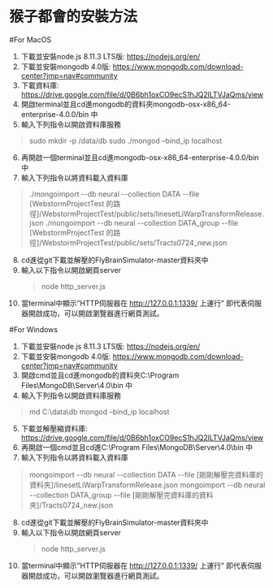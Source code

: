 # 猴子都會的安裝方法
#For MacOS
1.	下載並安裝node.js 8.11.3 LTS版: https://nodejs.org/en/
2.	下載並安裝mongodb 4.0版: https://www.mongodb.com/download-center?jmp=nav#community
3.	下載資料庫: https://drive.google.com/file/d/0B6bh1oxCO9ecS1hJQ2lLTVJaQms/view
4.	開啟terminal並且cd進mongodb的資料夾mongodb-osx-x86_64-enterprise-4.0.0/bin 中
5.	輸入下列指令以開啟資料庫服務
>sudo mkdir -p /data/db
>sudo ./mongod –bind_ip localhost
6. 再開啟一個terminal並且cd進mongodb-osx-x86_64-enterprise-4.0.0/bin 中
7. 輸入下列指令以將資料載入資料庫
>./mongoimport --db neural --collection DATA --file [WebstormProjectTest 的路徑]/WebstormProjectTest/public/sets/linesetLiWarpTransformRelease.json
>./mongoimport --db neural --collection DATA_group --file  [WebstormProjectTest 的路徑]/WebstormProjectTest/public/sets/Tracts0724_new.json
8. cd進從git下載並解壓的FlyBrainSimulator-master資料夾中
9. 輸入以下指令以開啟網頁server
   > node http_server.js
10. 當terminal中顯示”HTTP伺服器在 http://127.0.0.1:1339/ 上運行” 即代表伺服器開啟成功，可以開啟瀏覽器進行網頁測試。


#For Windows
1.	下載並安裝node.js 8.11.3 LTS版: https://nodejs.org/en/
2.	下載並安裝mongodb 4.0版: https://www.mongodb.com/download-center?jmp=nav#community
3.	開啟cmd並且cd進mongodb的資料夾C:\Program Files\MongoDB\Server\4.0\bin 中
4.	輸入下列指令以開啟資料庫服務
> md C:\\data\db
> mongod –bind_ip localhost
5.	下載並解壓縮資料庫: https://drive.google.com/file/d/0B6bh1oxCO9ecS1hJQ2lLTVJaQms/view 
6. 再開啟一個cmd並且cd進C:\Program Files\MongoDB\Server\4.0\bin 中
7. 輸入下列指令以將資料載入資料庫
>mongoimport --db neural --collection DATA --file [剛剛解壓完資料庫的資料夾]/linesetLiWarpTransformRelease.json
>mongoimport --db neural --collection DATA_group --file  [剛剛解壓完資料庫的資料夾]/Tracts0724_new.json
8. cd進從git下載並解壓的FlyBrainSimulator-master資料夾中
9. 輸入以下指令以開啟網頁server
   > node http_server.js
10. 當terminal中顯示”HTTP伺服器在 http://127.0.0.1:1339/ 上運行” 即代表伺服器開啟成功，可以開啟瀏覽器進行網頁測試。
